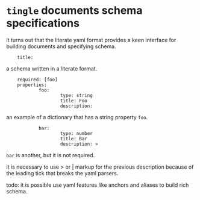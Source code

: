 # `tingle` documents schema specifications

it turns out that the literate yaml format provides a keen interface for
building documents and specifying schema.

        title:

a schema written in a literate format.

        required: [foo]
        properties:
                foo:
                        type: string
                        title: Foo
                        description:

an example of a dictionary that has a string property `foo`.

                bar:
                        type: number
                        title: Bar
                        description: >

`bar` is another, but it is not required.


it is necessary to use > or | markup for the previous description because of the
leading tick that breaks the yaml parsers.

todo: it is possible use yaml features like anchors and aliases to build rich schema.